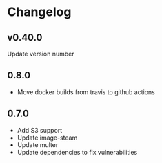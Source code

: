 # Changelog

## v0.40.0
Update version number

## 0.8.0
* Move docker builds from travis to github actions

## 0.7.0
* Add S3 support
* Update image-steam
* Update multer
* Update dependencies to fix vulnerabilities
